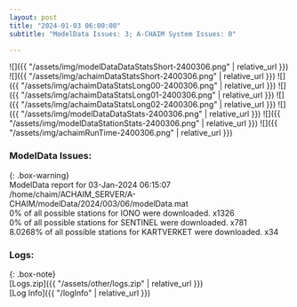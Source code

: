 ```yaml
---
layout: post
title: "2024-01-03 06:00:00"
subtitle: "ModelData Issues: 3; A-CHAIM System Issues: 0"

---
```


![]({{ "/assets/img/modelDataDataStatsShort-2400306.png" | relative_url }})
![]({{ "/assets/img/achaimDataStatsShort-2400306.png" | relative_url }})
![]({{ "/assets/img/achaimDataStatsLong00-2400306.png" | relative_url }})
![]({{ "/assets/img/achaimDataStatsLong01-2400306.png" | relative_url }})
![]({{ "/assets/img/achaimDataStatsLong02-2400306.png" | relative_url }})
![]({{ "/assets/img/modelDataDataStats-2400306.png" | relative_url }})
![]({{ "/assets/img/modelDataStationStats-2400306.png" | relative_url }})
![]({{ "/assets/img/achaimRunTime-2400306.png" | relative_url }})


### ModelData Issues:  
  
{: .box-warning}  
 ModelData report for 03-Jan-2024 06:15:07   
 /home/chaim/ACHAIM_SERVER/A-CHAIM/modelData/2024/003/06/modelData.mat   
 0% of all possible stations for IONO were downloaded. x1326   
 0% of all possible stations for SENTINEL were downloaded. x781   
 8.0268% of all possible stations for KARTVERKET were downloaded. x34   
  


### Logs:  
  
{: .box-note}  
[Logs.zip]({{ "/assets/other/logs.zip" | relative_url }})  
[Log Info]({{ "/logInfo" | relative_url }})  

